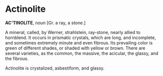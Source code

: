 # Actinolite

**AC'TINOLITE**, _noun_ \[Gr. a ray, a stone.\]

A mineral, called, by Werner, strahlstein, ray-stone, nearly allied to hornblend. It occurs in prismatic crystals, which are long, and incomplete, and sometimes extremely minute and even fibrous. Its prevailing color is green of different shades, or shaded with yellow or brown. There are several varieties, as the common, the massive, the acicular, the glassy, and the fibrous.

Actinolite is crystalized, asbestiform, and glassy.